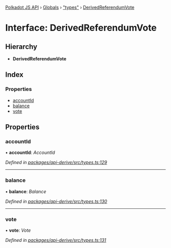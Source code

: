 [Polkadot JS API](../README.md) › [Globals](../globals.md) › ["types"](../modules/_types_.md) › [DerivedReferendumVote](_types_.derivedreferendumvote.md)

# Interface: DerivedReferendumVote

## Hierarchy

* **DerivedReferendumVote**

## Index

### Properties

* [accountId](_types_.derivedreferendumvote.md#accountid)
* [balance](_types_.derivedreferendumvote.md#balance)
* [vote](_types_.derivedreferendumvote.md#vote)

## Properties

###  accountId

• **accountId**: *AccountId*

*Defined in [packages/api-derive/src/types.ts:129](https://github.com/polkadot-js/api/blob/5278138cc3/packages/api-derive/src/types.ts#L129)*

___

###  balance

• **balance**: *Balance*

*Defined in [packages/api-derive/src/types.ts:130](https://github.com/polkadot-js/api/blob/5278138cc3/packages/api-derive/src/types.ts#L130)*

___

###  vote

• **vote**: *Vote*

*Defined in [packages/api-derive/src/types.ts:131](https://github.com/polkadot-js/api/blob/5278138cc3/packages/api-derive/src/types.ts#L131)*

